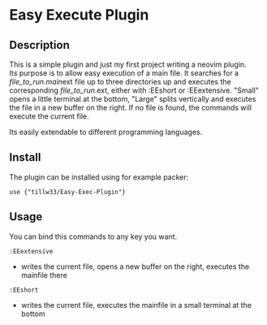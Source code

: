 # Easy Execute Plugin

## Description
This is a simple plugin and just my first project writing a neovim plugin.  
Its purpose is to allow easy execution of a main file. It searches for a *file_to_run*.*main*ext file up to three directories up and executes the corresponding *file_to_run*.ext, either with :EEshort or :EEextensive. "Small" opens a little terminal at the bottom, "Large" splits vertically and executes the file in a new buffer on the right. If no file is found, the commands will execute the current file.

Its easily extendable to different programming languages.

## Install

The plugin can be installed using for example packer:
```
use {"tillw33/Easy-Exec-Plugin"}
```

## Usage
You can bind this commands to any key you want.
```
:EEextensive
```
- writes the current file, opens a new buffer on the right, executes the mainfile there

```
:EEshort
```
- writes the current file, executes the mainfile in a small terminal at the bottom

